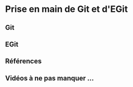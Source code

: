 # Prise en main de Git et d'EGit 


## Git


## EGit


## Références


## Vidéos à ne pas manquer ...
